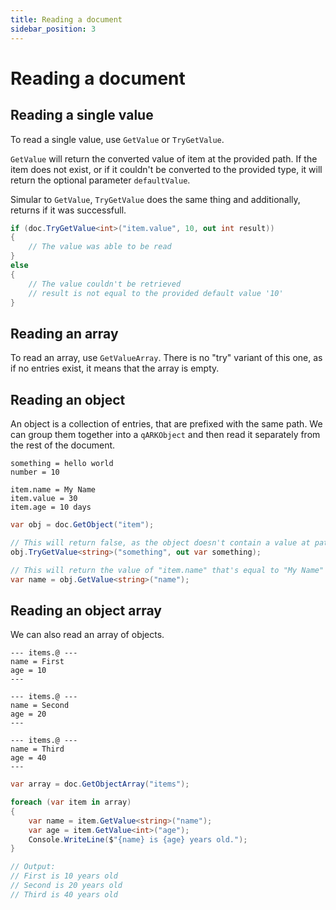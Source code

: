 ```yaml
---
title: Reading a document
sidebar_position: 3
---
```


# Reading a document

## Reading a single value

To read a single value, use `GetValue` or `TryGetValue`.

`GetValue` will return the converted value of item at the provided path. If the item does not exist, or if it couldn't be converted to the provided type, it will return the optional parameter `defaultValue`.

Simular to `GetValue`, `TryGetValue` does the same thing and additionally, returns if it was successfull.

```csharp
if (doc.TryGetValue<int>("item.value", 10, out int result))
{
    // The value was able to be read
}
else
{
    // The value couldn't be retrieved
    // result is not equal to the provided default value '10'
}
```

## Reading an array

To read an array, use `GetValueArray`. There is no "try" variant of this one, as if no entries exist, it means that the array is empty.

## Reading an object

An object is a collection of entries, that are prefixed with the same path. We can group them together into a `qARKObject` and then read it separately from the rest of the document.

```qark
something = hello world
number = 10

item.name = My Name
item.value = 30
item.age = 10 days
```

```csharp
var obj = doc.GetObject("item");

// This will return false, as the object doesn't contain a value at path "something"
obj.TryGetValue<string>("something", out var something);

// This will return the value of "item.name" that's equal to "My Name"
var name = obj.GetValue<string>("name");
```

## Reading an object array

We can also read an array of objects.

```qark
--- items.@ ---
name = First
age = 10
---

--- items.@ ---
name = Second
age = 20
---

--- items.@ ---
name = Third
age = 40
---
```

```csharp
var array = doc.GetObjectArray("items");

foreach (var item in array)
{
    var name = item.GetValue<string>("name");
    var age = item.GetValue<int>("age");
    Console.WriteLine($"{name} is {age} years old.");
}

// Output:
// First is 10 years old
// Second is 20 years old
// Third is 40 years old
```
